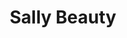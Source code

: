 ---
title: "Sally Beauty"
url: /clayton/sally-beauty-nc-42-highway-west/
shop: hairdresser supply
---